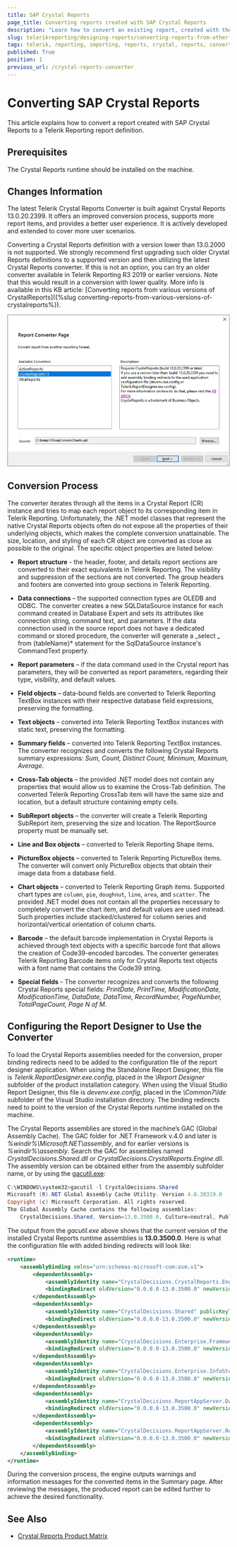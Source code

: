 ```yaml
---
title: SAP Crystal Reports
page_title: Converting reports created with SAP Crystal Reports
description: "Learn how to convert an existing report, created with the 'SAP Crystal Reports' reporting solution, into a 'Telerik Reporting' report definition."
slug: telerikreporting/designing-reports/converting-reports-from-other-reporting-solutions/crystal-reports-converter
tags: telerik, reporting, importing, reports, crystal, reports, converter
published: True
position: 1
previous_url: /crystal-reports-converter
---
```


# Converting SAP Crystal Reports

This article explains how to convert a report created with SAP Crystal Reports to a Telerik Reporting report definition.

## Prerequisites

The Crystal Reports runtime should be installed on the machine.

## Changes Information

The latest Telerik Crystal Reports Converter is built against Crystal Reports 13.0.20.2399. It offers an improved conversion process, supports more report items, and provides a better user experience. It is actively developed and extended to cover more user scenarios.

Converting a Crystal Reports definition with a version lower than 13.0.2000 is not supported. We strongly recommend first upgrading such older Crystal Reports definitions to a supported version and then utilizing the latest Crystal Reports converter. If this is not an option, you can try an older converter available in Telerik Reporting R3 2019 or earlier versions. Note that this would result in a conversion with lower quality. More info is available in this KB article: [Converting reports from various versions of CrystalReports]({%slug converting-reports-from-various-versions-of-crystalreports%}).

![Image of the Report Converter tool showing a list of the available converters, a description of the currently selected converter, and a field for the source of the report definition to convert](images/Designer/crystal-reports-converter.png)

## Conversion Process

The converter iterates through all the items in a Crystal Report (CR) instance and tries to map each report object to its corresponding item in Telerik Reporting. Unfortunately, the .NET model classes that represent the native Crystal Reports objects often do not expose all the properties of their underlying objects, which makes the complete conversion unattainable. The size, location, and styling of each CR object are converted as close as possible to the original. The specific object properties are listed below:

- **Report structure** - the header, footer, and details report sections are converted to their exact equivalents in Telerik Reporting. The visibility and suppression of the sections are not converted. The group headers and footers are converted into group sections in Telerik Reporting.
- **Data connections** – the supported connection types are OLEDB and ODBC. The converter creates a new SQLDataSource instance for each command created in Database Expert and sets its attributes like connection string, command text, and parameters. If the data connection used in the source report does not have a dedicated command or stored procedure, the converter will generate a _select _ from {tableName}\* statement for the SqlDataSource instance's CommandText property.
- **Report parameters** – if the data command used in the Crystal report has parameters, they will be converted as report parameters, regarding their type, visibility, and default values.
- **Field objects** – data-bound fields are converted to Telerik Reporting TextBox instances with their respective database field expressions, preserving the formatting.
- **Text objects** – converted into Telerik Reporting TextBox instances with static text, preserving the formatting.
- **Summary fields** – converted into Telerik Reporting TextBox instances. The converter recognizes and converts the following Crystal Reports summary expressions: _Sum, Count, Distinct Count, Minimum, Maximum, Average_.
- **Cross-Tab objects** – the provided .NET model does not contain any properties that would allow us to examine the Cross-Tab definition. The converted Telerik Reporting CrossTab item will have the same size and location, but a default structure containing empty cells.
- **SubReport objects** – the converter will create a Telerik Reporting SubReport item, preserving the size and location. The ReportSource property must be manually set.
- **Line and Box objects** – converted to Telerik Reporting Shape items.
- **PictureBox objects** – converted to Telerik Reporting PictureBox items. The converter will convert only PictureBox objects that obtain their image data from a database field.
- **Chart objects** – converted to Telerik Reporting Graph items. Supported chart types are `column`, `pie`, `doughnut`, `line`, `area`, and `scatter`. The provided .NET model does not contain all the properties necessary to completely convert the chart item, and default values are used instead. Such properties include stacked/clustered for column series and horizontal/vertical orientation of column charts.
- **Barcode** – the default barcode implementation in Crystal Reports is achieved through text objects with a specific barcode font that allows the creation of Code39-encoded barcodes. The converter generates Telerik Reporting Barcode items only for Crystal Reports text objects with a font name that contains the Code39 string.

- **Special fields** - The converter recognizes and converts the following Crystal Reports special fields: _PrintDate, PrintTime, ModificationDate, ModificationTime, DataDate, DataTime, RecordNumber, PageNumber, TotalPageCount, Page N of M_.

## Configuring the Report Designer to Use the Converter

To load the Crystal Reports assemblies needed for the conversion, proper binding redirects need to be added to the configuration file of the report designer application. When using the Standalone Report Designer, this file is _Telerik.ReportDesigner.exe.config_, placed in the _\Report Designer_ subfolder of the product installation category. When using the Visual Studio Report Designer, this file is _devenv.exe.config_, placed in the _\Common7\Ide_ subfolder of the Visual Studio installation directory. The binding redirects need to point to the version of the Crystal Reports runtime installed on the machine.

The Crystal Reports assemblies are stored in the machine’s GAC (Global Assembly Cache). The GAC folder for .NET Framework v.4.0 and later is _%windir%\Microsoft.NET\assembly_, and for earlier versions is _%windir%\assembly_. Search the GAC for assemblies named _CrystalDecisions.Shared.dll_ or _CrystalDecisions.CrystalReports.Engine.dll_. The assembly version can be obtained either from the assembly subfolder name, or by using the [gacutil.exe](https://learn.microsoft.com/en-us/dotnet/framework/tools/gacutil-exe-gac-tool):

```powershell
C:\WINDOWS\system32>gacutil -l CrystalDecisions.Shared
Microsoft (R).NET Global Assembly Cache Utility. Version 4.0.30319.0
Copyright (c) Microsoft Corporation. All rights reserved.
The Global Assembly Cache contains the following assemblies:
	CrystalDecisions.Shared, Version=13.0.3500.0, Culture=neutral, PublicKeyToken=692fbea5521e1304, processorArchitecture=MSIL
```

The output from the _gacutil.exe_ above shows that the current version of the installed Crystal Reports runtime assemblies is **13.0.3500.0**. Here is what the configuration file with added binding redirects will look like:

```XML
<runtime>
	<assemblyBinding xmlns="urn:schemas-microsoft-com:asm.v1">
		<dependentAssembly>
			<assemblyIdentity name="CrystalDecisions.CrystalReports.Engine" publicKeyToken="692fbea5521e1304" culture="neutral"/>
			<bindingRedirect oldVersion="0.0.0.0-13.0.3500.0" newVersion="13.0.3500.0"/>
		</dependentAssembly>
		<dependentAssembly>
			<assemblyIdentity name="CrystalDecisions.Shared" publicKeyToken="692fbea5521e1304" culture="neutral"/>
			<bindingRedirect oldVersion="0.0.0.0-13.0.3500.0" newVersion="13.0.3500.0"/>
		</dependentAssembly>
		<dependentAssembly>
			<assemblyIdentity name="CrystalDecisions.Enterprise.Framework" publicKeyToken="692fbea5521e1304" culture="neutral"/>
			<bindingRedirect oldVersion="0.0.0.0-13.0.3500.0" newVersion="13.0.3500.0"/>
		</dependentAssembly>
		<dependentAssembly>
			<assemblyIdentity name="CrystalDecisions.Enterprise.InfoStore" publicKeyToken="692fbea5521e1304" culture="neutral"/>
			<bindingRedirect oldVersion="0.0.0.0-13.0.3500.0" newVersion="13.0.3500.0"/>
		</dependentAssembly>
		<dependentAssembly>
			<assemblyIdentity name="CrystalDecisions.ReportAppServer.DataDefModel" publicKeyToken="692fbea5521e1304" culture="neutral"/>
			<bindingRedirect oldVersion="0.0.0.0-13.0.3500.0" newVersion="13.0.3500.0"/>
		</dependentAssembly>
		<dependentAssembly>
			<assemblyIdentity name="CrystalDecisions.ReportAppServer.ReportDefModel" publicKeyToken="692fbea5521e1304" culture="neutral"/>
			<bindingRedirect oldVersion="0.0.0.0-13.0.3500.0" newVersion="13.0.3500.0"/>
		</dependentAssembly>
	</assemblyBinding>
</runtime>
```

During the conversion process, the engine outputs warnings and information messages for the converted items in the Summary page. After reviewing the messages, the produced report can be edited further to achieve the desired functionality.

## See Also

- [Crystal Reports Product Matrix](https://wiki.scn.sap.com/wiki/display/BOBJ/Crystal+Reports+v.+9.1+to+SAP+Crystal+Reports+2013%2C+Runtime+Distribution+and+Supported+Operating+Systems)
